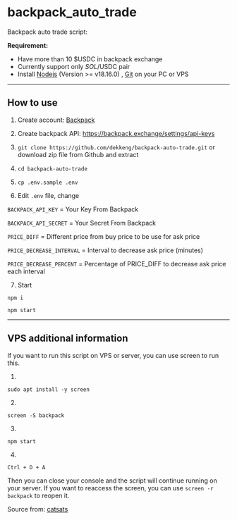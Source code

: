 # backpack_auto_trade


Backpack auto trade script:


**Requirement:**
- Have more than 10 $USDC in backpack exchange
- Currently support only $SOL/$USDC pair
- Install [Nodejs](https://www.geeksforgeeks.org/installation-of-node-js-on-windows) (Version >= v18.16.0) , [Git](https://git-scm.com/downloads) on your PC or VPS

----------------------------
How to use
----------------------------
1. Create account: [Backpack](https://backpack.exchange/refer/6ee71a32-9bf4-42fe-b13c-896c32745bc4)

2. Create backpack API: https://backpack.exchange/settings/api-keys

3. ```git clone https://github.com/dekkeng/backpack-auto-trade.git``` or download zip file from Github and extract

4. ```cd backpack-auto-trade```

5. ```cp .env.sample .env```

6. Edit ```.env``` file, change 

```BACKPACK_API_KEY```          = Your Key From Backpack

```BACKPACK_API_SECRET```       = Your Secret From Backpack

```PRICE_DIFF```                = Different price from buy price to be use for ask price

```PRICE_DECREASE_INTERVAL```   = Interval to decrease ask price (minutes)

```PRICE_DECREASE_PERCENT```    = Percentage of PRICE_DIFF to decrease ask price each interval

7. Start

```
npm i
```
```
npm start
```


----------------------------
VPS additional information
----------------------------
If you want to run this script on VPS or server, you can use screen to run this.

1. 
```
sudo apt install -y screen
```
2. 
```
screen -S backpack
```
3. 
```
npm start
```
4. 
```
Ctrl + D + A
```
Then you can close your console and the script will continue running on your server. If you want to reaccess the screen, you can use ```screen -r backpack``` to reopen it.

Source from: [catsats](https://github.com/catsats)
